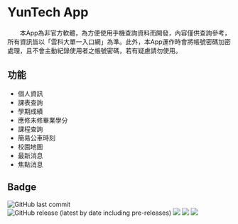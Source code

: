 # YunTech App
　　本App為非官方軟體，為方便使用手機查詢資料而開發，內容僅供查詢參考，所有資訊皆以「雲科大單一入口網」為準。此外，本App運作時會將帳號密碼加密處理，且不會主動紀錄使用者之帳號密碼，若有疑慮請勿使用。

## 功能
- 個人資訊
- 課表查詢
- 學期成績
- 應修未修畢業學分
- 課程查詢
- 簡易公車時刻
- 校園地圖
- 最新消息
- 焦點消息

## Badge
![GitHub last commit](https://img.shields.io/github/last-commit/linziyou0601/YunTech_App?style=for-the-badge) ![GitHub release (latest by date including pre-releases)](https://img.shields.io/github/v/release/linziyou0601/YunTech_App?include_prereleases&style=for-the-badge) ![](https://img.shields.io/badge/language-java-blue.svg?style=for-the-badge) ![](https://img.shields.io/badge/platform-android%206%2B-green.svg?style=for-the-badge) ![](https://img.shields.io/badge/author-linziyou0601-red.svg?style=for-the-badge)